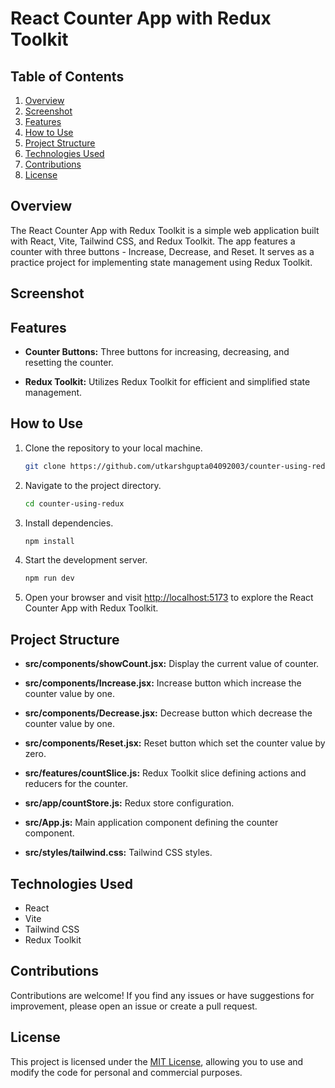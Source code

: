 # React Counter App with Redux Toolkit


## Table of Contents

1. [Overview](#overview)
2. [Screenshot](#screenshot)
3. [Features](#features)
4. [How to Use](#how-to-use)
5. [Project Structure](#project-structure)
6. [Technologies Used](#technologies-used)
7. [Contributions](#contributions)
8. [License](#license)

## Overview

The React Counter App with Redux Toolkit is a simple web application built with React, Vite, Tailwind CSS, and Redux Toolkit. The app features a counter with three buttons - Increase, Decrease, and Reset. It serves as a practice project for implementing state management using Redux Toolkit.

## Screenshot


## Features

- **Counter Buttons:** Three buttons for increasing, decreasing, and resetting the counter.

- **Redux Toolkit:** Utilizes Redux Toolkit for efficient and simplified state management.

## How to Use

1. Clone the repository to your local machine.

   ```bash
   git clone https://github.com/utkarshgupta04092003/counter-using-redux.git
   ```

2. Navigate to the project directory.

   ```bash
   cd counter-using-redux
   ```

3. Install dependencies.

   ```bash
   npm install
   ```

4. Start the development server.

   ```bash
   npm run dev
   ```

5. Open your browser and visit [http://localhost:5173](http://localhost:5173) to explore the React Counter App with Redux Toolkit.

## Project Structure

- **src/components/showCount.jsx:** Display the current value of counter.

- **src/components/Increase.jsx:** Increase button which increase the counter value by one.

- **src/components/Decrease.jsx:** Decrease button which decrease the counter value by one.

- **src/components/Reset.jsx:** Reset button which set the counter value by zero.

- **src/features/countSlice.js:** Redux Toolkit slice defining actions and reducers for the counter.

- **src/app/countStore.js:** Redux store configuration.

- **src/App.js:** Main application component defining the counter component.

- **src/styles/tailwind.css:** Tailwind CSS styles.

## Technologies Used

- React
- Vite
- Tailwind CSS
- Redux Toolkit

## Contributions

Contributions are welcome! If you find any issues or have suggestions for improvement, please open an issue or create a pull request.

## License

This project is licensed under the [MIT License](LICENSE), allowing you to use and modify the code for personal and commercial purposes.

